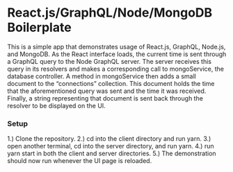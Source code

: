 # React.js/GraphQL/Node/MongoDB Boilerplate
This is a simple app that demonstrates usage of React.js, GraphQL, Node.js, and MongoDB. As the React interface loads, the current time is sent through a GraphQL query to the Node GraphQL server. The server receives this query in its resolvers and makes a corresponding call to mongoService, the database controller. A method in mongoService then adds a small document to the “connections” collection. This document holds the time that the aforementioned query was sent and the time it was received. Finally, a string representing that document is sent back through the resolver to be displayed on the UI. 

### Setup
1.) Clone the repository.
2.) cd into the client directory and run yarn.
3.) open another terminal, cd into the server directory, and run yarn.
4.) run yarn start in both the client and server directories.
5.) The demonstration should now run whenever the UI page is reloaded.
